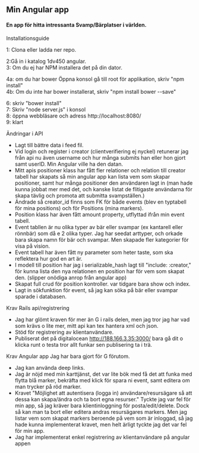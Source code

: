 ## Min Angular app

#### En app för hitta intressanta Svamp/Bärplatser i världen.

Installationsguide

1: Clona eller ladda ner repo.

2:Gå in i katalog 1dv450 angular.  
3: Om du ej har NPM installera det på din dator.  

4a: om du har bower Öppna konsol gå till root för applikation, skriv "npm install"     
4b: Om du inte har bower installerat, skriv "npm install bower --save"    

6: skriv "bower install"     
7: Skriv "node server.js" i konsol  
8: öppna webbläsare och adress http://localhost:8080/  
9: klart  

Ändringar i API
* Lagt till bättre data i feed fil.    
* Vid login och register i creator (clientverifiering ej nyckel) retunerar jag från api nu även username och hur många submits han eller hon gjort samt userID. Min Angular ville ha den datan.  
* Mitt apis positioner klass har fått fler relationer och relation till creator tabell har skapats så min angular app kan lista vem som skapar positioner, samt hur många positioner den användaren lagt in (man hade kunna jobbat mer med det, och kanske listat de flitigaste användarna för skapa tävlig och promota att submitta svampställen.)  
* Ändrade så creator_id finns som FK för både events (blev en typtabell för mina positions) och för Positions (mina markers).  
*  Position klass har även fått amount property, utflyttad ifrån min event tabell.  
*  Event tabllen är nu olika typer av bär eller svampar (ex kantarell eller rönnbär) som då e 2 olika typer. Jag har seedat arttyper, och orkade bara skapa namn för bär och svampar.  Men skapade fler kategorier för visa på vision.  
*  Event tabell har även fått ny parameter som heter taste, som ska reflektera hur god en art är.  
*  I modell till position har jag i serializable_hash lagt till "include: :creator," för kunna lista den nya   relationen en position har för vem som skapat den. (slipper onödiga anrop från angular app)
*  Skapat full crud för position kontroller. var tidgare bara show och index.  
*  Lagt in sökfunktion för event, så jag kan söka på bär eller svampar sparade i databasen.   

Krav Rails api/registrering
*  Jag har glömt kraven för mer än G i rails delen, men jag tror jag har vad som krävs o lite mer, mitt api kan tex hantera xml och json. 
*  Stöd för registrering av klientanvändare.  
*  Publiserat det på digitalocean http://188.166.3.35:3000/  bara gå dit o klicka runt o testa tror allt funkar sen publisering ta i trä.  

Krav Angular app
Jag har bara gjort för G förutom.
*  Jag kan använda deep links.  
*  Jag är nöjd med min karttjänst, det var lite bök med få det att funka med flytta blå marker, bekräfta med klick för spara ni event, samt editera om man trycker på röd marker.   
* Kravet "Möjlighet att autentisera (logga in) användare/resursägare så att dessa kan skapa/ändra och ta bort egna resurser." Tyckte jag var fel för min app, så jag kräver bara klientinloggning för posta/edit/delete. Dock så kan man ta bort eller editera andras resursägares markers. Men jag listar vem som skapat markers beroende på vem som är inloggad, så jag hade kunna implementerat kravet, men helt ärligt tyckte jag det var fel för min app.
* Jag har implementerat enkel registrering av klientanvändare på angular appen


